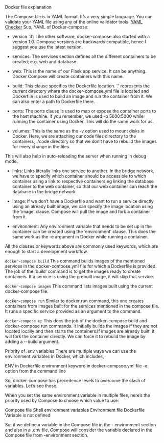 Docker file explanation

The Compose file is in YAML format. It’s a very simple language. You can validate your YAML file using any of the online validator tools.
[YAML Checker](https://yamlchecker.com/) Sup, YAML of Docker-compose:

- version ‘3’: Like other software, docker-compose also started with a version 1.0. Compose versions are backwards compatible, 
hence I suggest you use the latest version.

- services: The services section defines all the different containers to be created; e.g. web and database.

- web: This is the name of our Flask app service. It can be anything. Docker Compose will create containers with this name.

- build: This clause specifies the Dockerfile location. ‘.’ represents the current directory where the docker-compose.yml file is located 
and Dockerfile is used to build an image and run the container from it. We can also enter a path to Dockerfile there.

- ports: The ports clause is used to map or expose the container ports to the host machine. 
If you remember, we used -p 5000:5000 while running the container using Docker. This will do the same work for us.

- volumes: This is the same as the -v option used to mount disks in Docker. Here, we are attaching our code files directory to the containers,
./code directory so that we don’t have to rebuild the images for every change in the files.

This will also help in auto-reloading the server when running in debug mode.

- links: Links literally links one service to another. In the bridge network, we have to specify which container should be accessible to which container using
a link to respective containers,eg linking the database container to the web container, so that our web container can reach the database in the bridge network.

- image: If we don’t have a Dockerfile and want to run a service directly using an already built image, we can specify the image location using the ‘image’
clause. Compose will pull the image and fork a container from it.

- environment: Any environment variable that needs to be set up in the container can be created using the ‘environment’ clause.
This does the same work as the -e argument in Docker while running a container.

All the clauses or keywords above are commonly used keywords, which are enough to start a development workflow. 

`docker-compose build`
This command builds images of the mentioned services in the docker-compose.yml file for which a Dockerfile is provided.
The job of the ‘build’ command is to get the images ready to create containers. If a service is using the prebuilt image, it will skip that service.

`docker-compose images`
This command lists images built using the current docker-compose file.

`docker-compose run`
Similar to docker run command, this one creates containers from images built for the services mentioned in the compose file.
It runs a specific service provided as an argument to the command.

`docker-compose up`
This does the job of the docker-compose build and docker-compose run commands. It initially builds the images if they are not located locally and then starts the containers.If images are already built, it will fork the container directly. We can force it to rebuild the image by adding a --build argument.



Priority of .env variables
There are multiple ways we can use the environment variables in Docker, which includes,

ENV in Dockerfile
environment keyword in docker-compsoe.yml file
-e option from the command line

So, docker-compose has precedence levels to overcome the clash of variables. Let’s see those.

When you set the same environment variable in multiple files, here’s the priority used by Compose to choose which value to use:

Compose file
Shell environment variables
Environment file
Dockerfile
Variable is not defined

So, if we define a variable in the Compose file in the - environment section and also in a .env file, Compose will consider the variable declared in the Compose file from -environment section.

